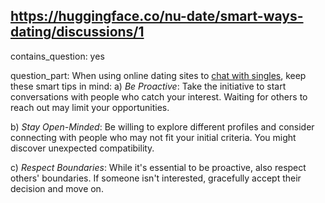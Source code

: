 ## https://huggingface.co/nu-date/smart-ways-dating/discussions/1

contains_question: yes

question_part: When using online dating sites to [chat with singles](https://www.nu-date.com/), keep these smart tips in mind:
a) *Be Proactive*: Take the initiative to start conversations with people who catch your interest. Waiting for others to reach out may limit your opportunities. 

b) *Stay Open-Minded*: Be willing to explore different profiles and consider connecting with people who may not fit your initial criteria. You might discover unexpected compatibility. 

c) *Respect Boundaries*: While it's essential to be proactive, also respect others' boundaries. If someone isn't interested, gracefully accept their decision and move on.